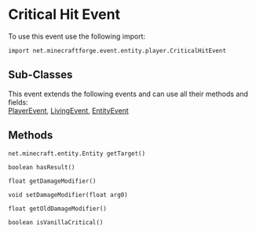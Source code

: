 # Critical Hit Event

To use this event use the following import:
```groovy:no-line-numbers
import net.minecraftforge.event.entity.player.CriticalHitEvent
```

## Sub-Classes
This event extends the following events and can use all their methods and fields: <br>
[PlayerEvent](./player_event/index.md), [LivingEvent](./living_event/index.md), [EntityEvent](./entity_event/index.md)

## Methods
```groovy:no-line-numbers
net.minecraft.entity.Entity getTarget()
```

```groovy:no-line-numbers
boolean hasResult()
```

```groovy:no-line-numbers
float getDamageModifier()
```

```groovy:no-line-numbers
void setDamageModifier(float arg0)
```

```groovy:no-line-numbers
float getOldDamageModifier()
```

```groovy:no-line-numbers
boolean isVanillaCritical()
```
